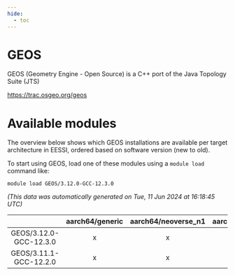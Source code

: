 ```yaml
---
hide:
  - toc
---
```


GEOS
====


GEOS (Geometry Engine - Open Source) is a C++ port of the Java Topology Suite (JTS)

https://trac.osgeo.org/geos
# Available modules


The overview below shows which GEOS installations are available per target architecture in EESSI, ordered based on software version (new to old).

To start using GEOS, load one of these modules using a `module load` command like:

```shell
module load GEOS/3.12.0-GCC-12.3.0
```

*(This data was automatically generated on Tue, 11 Jun 2024 at 16:18:45 UTC)*  

| |aarch64/generic|aarch64/neoverse_n1|aarch64/neoverse_v1|x86_64/generic|x86_64/amd/zen2|x86_64/amd/zen3|x86_64/intel/haswell|x86_64/intel/skylake_avx512|
| :---: | :---: | :---: | :---: | :---: | :---: | :---: | :---: | :---: |
|GEOS/3.12.0-GCC-12.3.0|x|x|x|x|x|x|x|x|
|GEOS/3.11.1-GCC-12.2.0|x|x|x|x|x|x|x|x|
